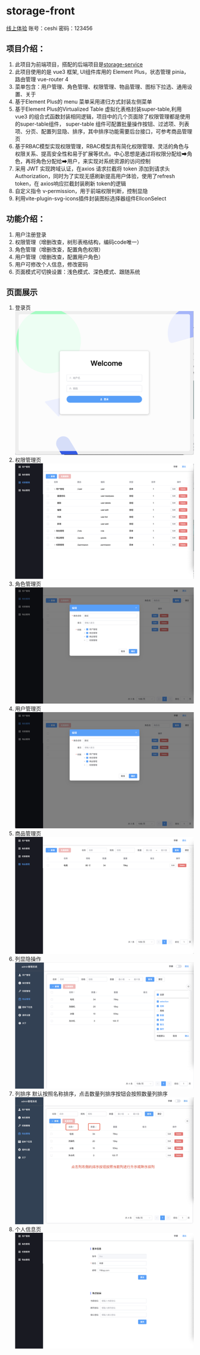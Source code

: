 # storage-front

[线上体验](https://storage-front-8ecz.onrender.com/)
账号：ceshi 密码：123456

## 项目介绍：
1. 此项目为前端项目，搭配的后端项目是[storage-service](https://github.com/woshilina/storage-service)
2. 此项目使用的是 vue3 框架, UI组件库用的 Element Plus，状态管理 pinia，路由管理 vue-router 4
3. 菜单包含：用户管理、角色管理、权限管理、物品管理、图标下拉选、通用设置、关于
4. 基于Element Plus的 menu 菜单采用递归方式封装左侧菜单
5. 基于Element Plus的Virtualized Table 虚拟化表格封装super-table,利用 vue3 的组合式函数封装相同逻辑，项目中的几个页面除了权限管理都是使用的super-table组件， super-table 组件可配置批量操作按钮、过滤项、列表项、分页、配置列显隐、排序，其中排序功能需要后台接口，可参考商品管理页
6. 基于RBAC模型实现权限管理，RBAC模型具有简化权限管理、灵活的角色与权限关系、提高安全性和易于扩展等优点。中心思想是通过将权限分配给➡角色，再将角色分配给➡用户，来实现对系统资源的访问控制
7. 采用 JWT 实现跨域认证，在axios 请求拦截将 token 添加到请求头Authorization，同时为了实现无感刷新提高用户体验，使用了refresh token，在 axios响应拦截封装刷新 token的逻辑
8. 自定义指令 v-permission，用于前端权限判断，控制显隐
9. 利用vite-plugin-svg-icons插件封装图标选择器组件ElIconSelect

## 功能介绍：
1. 用户注册登录
1. 权限管理（增删改查，树形表格结构，编码code唯一）
2. 角色管理（增删改查，配置角色权限）
3. 用户管理（增删改查，配置用户角色）
4. 用户可修改个人信息，修改密码
5. 页面模式可切换设置：浅色模式、深色模式、跟随系统


## 页面展示
1. 登录页
![登录页](/src/assets/screenshot/login.png "登录")
2. 权限管理页
![权限管理页](/src/assets/screenshot/permission.png "权限管理")
3. 角色管理页
![角色管理页](/src/assets/screenshot/role.png "角色管理")
4. 用户管理页
![用户管理页](/src/assets/screenshot/role.png "用户管理")
5. 商品管理页
![商品管理页](/src/assets/screenshot/goods.png "商品管理")
6. 列显隐操作
![列显隐操作](/src/assets/screenshot/column.png "列显隐操作")
7. 列排序
 默认按照名称排序，点击数量列排序按钮会按照数量列排序
![列排序](/src/assets/screenshot/sort.jpg "列排序")
8. 个人信息页
![个人信息页](/src/assets/screenshot/personinfor.png "个人信息页")



